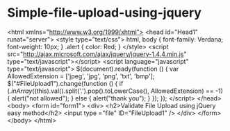 Simple-file-upload-using-jquery
===============================

&lt;html xmlns="http://www.w3.org/1999/xhtml"> 	&lt;head id="Head1" runat="server"> 	   &lt;style type="text/css"> 	       html, body 	       { 	           font-family: Verdana; 	           font-weight: 10px; 	       } 	       .alert 	       { 	           color: Red; 	       } 	   &lt;/style>    &lt;script src="http://ajax.microsoft.com/ajax/jquery/jquery-1.4.4.min.js" type="text/javascript">&lt;/script> 	   &lt;script language="javascript" type="text/javascript">	  	   $(document).ready(function () { 	           var AllowedExtension = ['jpeg', 'jpg', 'png', 'txt', 'bmp']; 			   	           $("#FileUpload1").change(function () { 	               if ($.inArray($(this).val().split('.').pop().toLowerCase(), AllowedExtension) == -1) {                   alert("not allowed");                }  			    			   else {                    alert("thank you"); 				                 } 	           });   	 	       }); 	   &lt;/script> 	&lt;/head> 	&lt;body> 	   &lt;form id="form1"> 	   &lt;div> 	       &lt;h2>Validate File Upload using jQuery easy method&lt;/h2> 	       &lt;input type ="file" ID="FileUpload1" /> 	        	   &lt;/div> 	   &lt;/form>	&lt;/body> 	&lt;/html>
